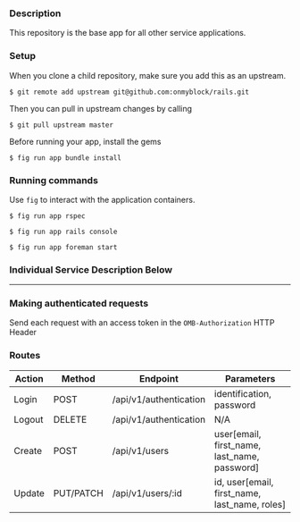 ### Description
This repository is the base app for all other service applications.

### Setup
When you clone a child repository, make sure you add this as an upstream.

```
$ git remote add upstream git@github.com:onmyblock/rails.git
```

Then you can pull in upstream changes by calling
```
$ git pull upstream master
```

Before running your app, install the gems
```
$ fig run app bundle install
```

### Running commands
Use `fig` to interact with the application containers.

```
$ fig run app rspec
```

```
$ fig run app rails console
```

```
$ fig run app foreman start
```

### Individual Service Description Below
---
### Making authenticated requests
Send each request with an access token in the `OMB-Authorization` HTTP Header

### Routes
Action | Method | Endpoint | Parameters
--- | --- | --- | ---
Login | POST | /api/v1/authentication | identification, password
Logout | DELETE | /api/v1/authentication | N/A
Create | POST | /api/v1/users | user[email, first_name, last_name, password]
Update | PUT/PATCH | /api/v1/users/:id | id, user[email, first_name, last_name, roles]

